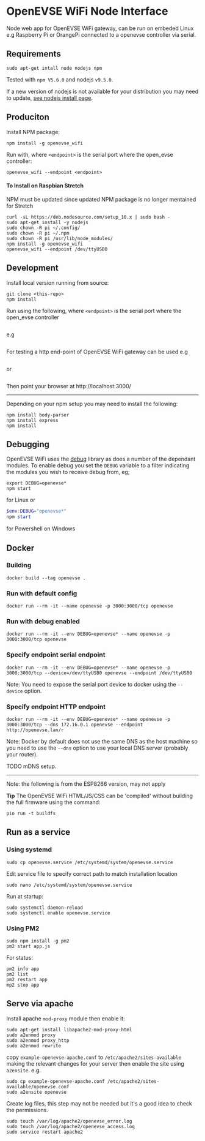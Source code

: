 # OpenEVSE WiFi Node Interface

Node web app for OpenEVSE WiFi gateway, can be run on embeded Linux e.g Raspberry Pi or OrangePi connected to a openevse controller via serial.

## Requirements

``` shell
sudo apt-get intall node nodejs npm
```

Tested with `npm V5.6.0` and nodejs `v9.5.0`.

If a new version of nodejs is not available for your distribution you may need to update, [see nodejs install page](https://nodejs.org/en/download/package-manager/#debian-and-ubuntu-based-linux-distributions).

## Produciton

Install NPM package:

```shell
npm install -g openevse_wifi
```

Run with, where `<endpoint>` is the serial port where the open_evse controller:

```shell
openevse_wifi --endpoint <endpoint>
```

#### To Install on Raspbian Stretch 

NPM must be updated since updated NPM package is no longer mentained for Stretch

```
curl -sL https://deb.nodesource.com/setup_10.x | sudo bash -
sudo apt-get install -y nodejs
sudo chown -R pi ~/.config/ 
sudo chown -R pi ~/.npm
sudo chown -R pi /usr/lib/node_modules/
npm install -g openevse_wifi
openevse_wifi --endpoint /dev/ttyUSB0
```

## Development

Install local version running from source:

```shell
git clone <this-repo>
npm install
```

Run using the following, where `<endpoint>` is the serial port where the open_evse controller

```shellport 3000 --endpoint <endpoint>
```

e.g

```shell --port 3000 --endpoint /dev/AMA0
```

For testing a http end-point of OpenEVSE WiFi gateway can be used e.g

```shell --port 3000 --endpoint http://192.168.0.43
```

or

```shell --port 3000 --endpoint http://openevse.local/
```

Then point your browser at http://localhost:3000/

***

Depending on your npm setup you may need to install the following:

```shell
npm install body-parser
npm install express
npm install
```

## Debugging

OpenEVSE WiFi uses the [debug]() library as does a number of the dependant modules. To enable debug you set the `DEBUG` variable to a filter indicating the modules you wish to receive debug from, eg;

```shell
export DEBUG=openevse*
npm start
```

for Linux or

```powershell
$env:DEBUG="openevse*"
npm start
```

for Powershell on Windows

## Docker

### Building

```shell
docker build --tag openevse .
```

### Run with default config

```shell
docker run --rm -it --name openevse -p 3000:3000/tcp openevse
```

### Run with debug enabled

```shell
docker run --rm -it --env DEBUG=openevse* --name openevse -p 3000:3000/tcp openevse
```

### Specify endpoint serial endpoint

```shell
docker run --rm -it --env DEBUG=openevse* --name openevse -p 3000:3000/tcp --device=/dev/ttyUSB0 openevse --endpoint /dev/ttyUSB0
```

Note: You need to expose the serial port device to docker using the `--device` option.

### Specify endpoint HTTP endpoint

```shell
docker run --rm -it --env DEBUG=openevse* --name openevse -p 3000:3000/tcp --dns 172.16.0.1 openevse --endpoint http://openevse.lan/r
```

Note: Docker by default does not use the same DNS as the host machine so you need to use the `--dns` option to use your local DNS server (probably your router).

TODO mDNS setup.

***

Note: the following is from the ESP8266 version, may not apply

**Tip**
The OpenEVSE WiFi HTML/JS/CSS can be 'compiled' without building the full firmware using the command:

```shell
pio run -t buildfs
```

## Run as a service

### Using systemd

`sudo cp openevse.service /etc/systemd/system/openevse.service`

Edit service file to specify correct path to match installation location

`sudo nano /etc/systemd/system/openevse.service`

Run at startup:

```
sudo systemctl daemon-reload
sudo systemctl enable openevse.service
```

### Using PM2

```
sudo npm install -g pm2
pm2 start app.js
```

For status:

```
pm2 info app
pm2 list
pm2 restart app
mp2 stop app
```


## Serve via apache


Install apache `mod-proxy` module then enable it:

```
sudo apt-get install libapache2-mod-proxy-html
sudo a2enmod proxy
sudo a2enmod proxy_http
sudo a2enmod rewrite
```

copy `example-openevse-apache.conf` to `/etc/apache2/sites-available` making the relevant changes for your server then enable the site using `a2ensite`. e.g.

```
sudo cp example-openevse-apache.conf /etc/apache2/sites-available/openevse.conf
sudo a2ensite openevse
```

Create log files, this step may not be needed but it's a good idea to check the permissions.

```
sudo touch /var/log/apache2/openevse_error.log
sudo touch /var/log/apache2/openevse_access.log
sudo service restart apache2
```
